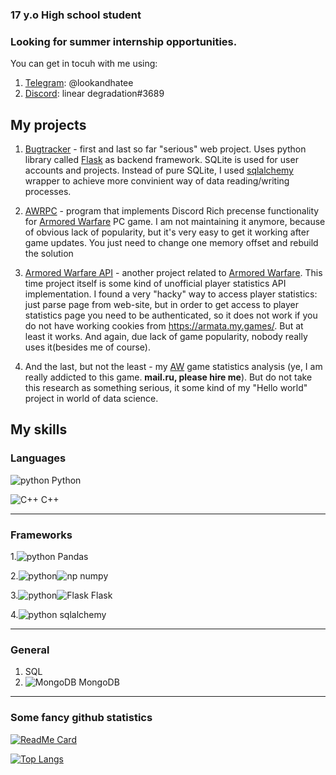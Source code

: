 ### 17 y.o High school student
### Looking for summer internship opportunities.
You can get in tocuh with me using:
1. [Telegram](https://telegram.org): @lookandhatee
2. [Discord](https://discord.com): linear degradation#3689

## My projects
1. [Bugtracker](https://github.com/lookandhate/Bugtracker) - first and last so far "serious" web project. Uses python library called [Flask](https://flask.palletsprojects.com/en/1.1.x/) as backend framework. SQLite is used for user accounts and projects. Instead of pure SQLite, I used [sqlalchemy](https://www.sqlalchemy.org/) wrapper to achieve more convinient way of data reading/writing processes.

2. [AWRPC](https://github.com/lookandhate/AWRPC) - program that implements Discord Rich precense functionality for [Armored Warfare](https://aw.my.games/en) PC game. I am not maintaining it anymore, because of obvious lack of popularity, but it's very easy to get it working after game updates. You just need to change one memory offset and rebuild the solution

3. [Armored Warfare API](https://github.com/lookandhate/ArmoredWarfareAPI) - another project related to [Armored Warfare](https://aw.my.games/en). This time project itself is some kind of unofficial player statistics API implementation. I found a very "hacky" way to access player statistics: just parse page from web-site, but in order to get access to player statistics page you need to be authenticated, so it does not work if you do not have working cookies from https://armata.my.games/. But at least it works. And again, due lack of game popularity, nobody really uses it(besides me of course).

4. And the last, but not the least - my [AW](https://aw.my.games/en) game statistics analysis (ye, I am really addicted to this game. **mail.ru, please hire me**). But do not take this research as something serious, it some kind of my "Hello world" project in world of data science.


## My skills
### Languages
[python]: https://github.com/benawad/flairs/blob/master/resized/python.png
![python] Python


![C++](https://github.com/benawad/flairs/blob/master/resized/cpp.png) C++

***

### Frameworks
1.![python] Pandas

2.![python]![np](https://www.vectorlogo.zone/logos/numpy/numpy-icon.svg) numpy

3.![python]![Flask](https://www.vectorlogo.zone/logos/pocoo_flask/pocoo_flask-icon.svg) Flask

4.![python] sqlalchemy

***

### General
1. SQL
2. ![MongoDB](https://www.vectorlogo.zone/logos/mongodb/mongodb-icon.svg) MongoDB

***

### Some fancy github statistics

[![ReadMe Card](https://github-readme-stats.vercel.app/api?username=lookandhate&theme=synthwave)](https://github.com/lookandhate)

[![Top Langs](https://github-readme-stats.vercel.app/api/top-langs/?username=lookandhate&theme=synthwave&layout=compact)](https://github.com/lookandhate)
